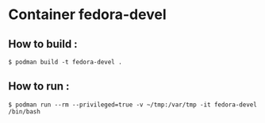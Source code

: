 # Container fedora-devel

## How to build :
`$ podman build -t fedora-devel .`

## How to run :
`$ podman run --rm --privileged=true -v ~/tmp:/var/tmp -it fedora-devel /bin/bash`
